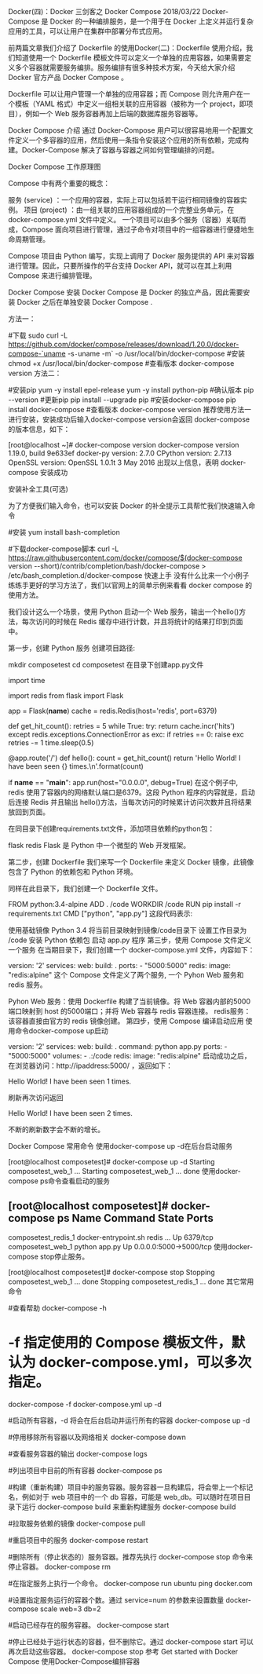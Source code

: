 Docker(四)：Docker 三剑客之 Docker Compose
 2018/03/22
Docker-Compose 是 Docker 的一种编排服务，是一个用于在 Docker 上定义并运行复杂应用的工具，可以让用户在集群中部署分布式应用。

前两篇文章我们介绍了 Dockerfile 的使用Docker(二)：Dockerfile 使用介绍，我们知道使用一个 Dockerfile 模板文件可以定义一个单独的应用容器，如果需要定义多个容器就需要服务编排。服务编排有很多种技术方案，今天给大家介绍 Docker 官方产品 Docker Compose 。

Dockerfile 可以让用户管理一个单独的应用容器；而 Compose 则允许用户在一个模板（YAML 格式）中定义一组相关联的应用容器（被称为一个 project，即项目），例如一个 Web 服务容器再加上后端的数据库服务容器等。

Docker Compose 介绍
通过 Docker-Compose 用户可以很容易地用一个配置文件定义一个多容器的应用，然后使用一条指令安装这个应用的所有依赖，完成构建。Docker-Compose 解决了容器与容器之间如何管理编排的问题。

Docker Compose 工作原理图



Compose 中有两个重要的概念：

服务 (service) ：一个应用的容器，实际上可以包括若干运行相同镜像的容器实例。
项目 (project) ：由一组关联的应用容器组成的一个完整业务单元，在 docker-compose.yml 文件中定义。
一个项目可以由多个服务（容器）关联而成，Compose 面向项目进行管理，通过子命令对项目中的一组容器进行便捷地生命周期管理。

Compose 项目由 Python 编写，实现上调用了 Docker 服务提供的 API 来对容器进行管理。因此，只要所操作的平台支持 Docker API，就可以在其上利用 Compose 来进行编排管理。

Docker Compose 安装
Docker Compose 是 Docker 的独立产品，因此需要安装 Docker 之后在单独安装 Docker Compose .

方法一：

#下载
sudo curl -L https://github.com/docker/compose/releases/download/1.20.0/docker-compose-`uname -s`-`uname -m` -o /usr/local/bin/docker-compose
#安装
chmod +x /usr/local/bin/docker-compose
#查看版本
docker-compose version
方法二：

#安装pip
yum -y install epel-release
yum -y install python-pip
#确认版本
pip --version
#更新pip
pip install --upgrade pip
#安装docker-compose
pip install docker-compose 
#查看版本
docker-compose version
推荐使用方法一进行安装，安装成功后输入docker-compose version会返回 docker-compose 的版本信息，如下：

[root@localhost ~]# docker-compose version
docker-compose version 1.19.0, build 9e633ef
docker-py version: 2.7.0
CPython version: 2.7.13
OpenSSL version: OpenSSL 1.0.1t  3 May 2016
出现以上信息，表明 docker-compose 安装成功

安装补全工具(可选)

为了方便我们输入命令，也可以安装 Docker 的补全提示工具帮忙我们快速输入命令

#安装
yum install bash-completion

#下载docker-compose脚本
curl -L https://raw.githubusercontent.com/docker/compose/$(docker-compose version --short)/contrib/completion/bash/docker-compose > /etc/bash_completion.d/docker-compose
快速上手
没有什么比来一个小例子练练手更好的学习方法了，我们以官网上的简单示例来看看 docker compose 的使用方法。

我们设计这么一个场景，使用 Python 启动一个 Web 服务，输出一个hello()方法，每次访问的时候在 Redis 缓存中进行计数，并且将统计的结果打印到页面中。

第一步，创建 Python 服务
创建项目路径:

mkdir composetest
cd composetest
在目录下创建app.py文件

import time

import redis
from flask import Flask


app = Flask(__name__)
cache = redis.Redis(host='redis', port=6379)


def get_hit_count():
    retries = 5
    while True:
        try:
            return cache.incr('hits')
        except redis.exceptions.ConnectionError as exc:
            if retries == 0:
                raise exc
            retries -= 1
            time.sleep(0.5)


@app.route('/')
def hello():
    count = get_hit_count()
    return 'Hello World! I have been seen {} times.\n'.format(count)

if __name__ == "__main__":
    app.run(host="0.0.0.0", debug=True)
在这个例子中, redis 使用了容器内的网络默认端口是6379。这段 Python 程序的内容就是，启动后连接 Redis 并且输出 hello()方法，当每次访问的时候累计访问次数并且将结果放回到页面。

在同目录下创建requirements.txt文件，添加项目依赖的python包：

flask
redis
Flask 是 Python 中一个微型的 Web 开发框架。

第二步，创建 Dockerfile
我们来写一个 Dockerfile 来定义 Docker 镜像，此镜像包含了 Python 的依赖包和 Python 环境。

同样在此目录下，我们创建一个 Dockerfile 文件。

FROM python:3.4-alpine
ADD . /code
WORKDIR /code
RUN pip install -r requirements.txt
CMD ["python", "app.py"]
这段代码表示:

使用基础镜像 Python 3.4
将当前目录映射到镜像/code目录下
设置工作目录为 /code
安装 Python 依赖包
启动 app.py 程序
第三步，使用 Compose 文件定义一个服务
在当期目录下，我们创建一个 docker-compose.yml 文件，内容如下：

version: '2'
services:
  web:
    build: .
    ports:
     - "5000:5000"
  redis:
    image: "redis:alpine"
这个 Compose 文件定义了两个服务, 一个 Pyhon Web 服务和 redis 服务。

Pyhon Web 服务：使用 Dockerfile 构建了当前镜像。将 Web 容器内部的5000端口映射到 host 的5000端口；并将 Web 容器与 redis 容器连接。
redis服务：该容器直接由官方的 redis 镜像创建。
第四步，使用 Compose 编译启动应用
使用命令docker-compose up启动

version: '2'
services:
  web:
    build: .
    command: python app.py
    ports:
     - "5000:5000"
    volumes:
     - .:/code
  redis:
    image: "redis:alpine"
启动成功之后，在浏览器访问：http://ipaddress:5000/ ，返回如下：

Hello World! I have been seen 1 times.


刷新再次访问返回

Hello World! I have been seen 2 times.


不断的刷新数字会不断的增长。

Docker Compose 常用命令
使用docker-compose up -d在后台启动服务

[root@localhost composetest]# docker-compose up -d
Starting composetest_web_1 ... 
Starting composetest_web_1 ... done
使用docker-compose ps命令查看启动的服务

[root@localhost composetest]# docker-compose ps
       Name                      Command               State           Ports         
-------------------------------------------------------------------------------------
composetest_redis_1   docker-entrypoint.sh redis ...   Up      6379/tcp              
composetest_web_1     python app.py                    Up      0.0.0.0:5000->5000/tcp
使用docker-compose stop停止服务。

[root@localhost composetest]# docker-compose stop
Stopping composetest_web_1   ... done
Stopping composetest_redis_1 ... done
其它常用命令

#查看帮助
docker-compose -h

# -f  指定使用的 Compose 模板文件，默认为 docker-compose.yml，可以多次指定。
docker-compose -f docker-compose.yml up -d 

#启动所有容器，-d 将会在后台启动并运行所有的容器
docker-compose up -d

#停用移除所有容器以及网络相关
docker-compose down

#查看服务容器的输出
docker-compose logs

#列出项目中目前的所有容器
docker-compose ps

#构建（重新构建）项目中的服务容器。服务容器一旦构建后，将会带上一个标记名，例如对于 web 项目中的一个 db 容器，可能是 web_db。可以随时在项目目录下运行 docker-compose build 来重新构建服务
docker-compose build

#拉取服务依赖的镜像
docker-compose pull

#重启项目中的服务
docker-compose restart

#删除所有（停止状态的）服务容器。推荐先执行 docker-compose stop 命令来停止容器。
docker-compose rm 

#在指定服务上执行一个命令。
docker-compose run ubuntu ping docker.com

#设置指定服务运行的容器个数。通过 service=num 的参数来设置数量
docker-compose scale web=3 db=2

#启动已经存在的服务容器。
docker-compose start

#停止已经处于运行状态的容器，但不删除它。通过 docker-compose start 可以再次启动这些容器。
docker-compose stop
参考
Get started with Docker Compose
使用Docker-Compose编排容器


